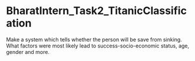 # BharatIntern_Task2_TitanicClassification
Make a system which tells whether the person will be save from sinking. What factors were most likely lead to success-socio-economic status, age, gender and more.
